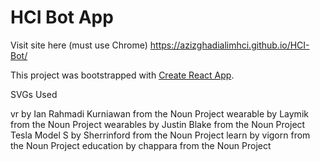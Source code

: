 # HCI Bot App

Visit site here (must use Chrome) https://azizghadialimhci.github.io/HCI-Bot/

This project was bootstrapped with [Create React App](https://github.com/facebook/create-react-app).

SVGs Used

vr by Ian Rahmadi Kurniawan from the Noun Project
wearable by Laymik from the Noun Project
wearables by Justin Blake from the Noun Project
Tesla Model S by Sherrinford from the Noun Project
learn by vigorn from the Noun Project
education by chappara from the Noun Project